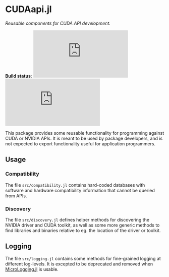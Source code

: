 CUDAapi.jl
==========

*Reusable components for CUDA API development.*

**Build status**: [![][buildbot-julia06-img]][buildbot-julia06-url] [![][buildbot-juliadev-img]][buildbot-juliadev-url]

[buildbot-julia06-img]: http://ci.maleadt.net/shields/build.php?builder=CUDAapi-julia06-x86-64bit&name=julia%200.6
[buildbot-julia06-url]: http://ci.maleadt.net/shields/url.php?builder=CUDAapi-julia06-x86-64bit
[buildbot-juliadev-img]: http://ci.maleadt.net/shields/build.php?builder=CUDAapi-juliadev-x86-64bit&name=julia%20dev
[buildbot-juliadev-url]: http://ci.maleadt.net/shields/url.php?builder=CUDAapi-juliadev-x86-64bit


This package provides some reusable functionality for programming against CUDA or NVIDIA
APIs. It is meant to be used by package developers, and is not expected to export
functionality useful for application programmers.



Usage
-----


### Compatibility

The file `src/compatibility.jl` contains hard-coded databases with software and hardware
compatibility information that cannot be queried from APIs.


### Discovery

The file `src/discovery.jl` defines helper methods for discovering the NVIDIA driver and
CUDA toolkit, as well as some more generic methods to find libraries and binaries relative
to eg. the location of the driver or toolkit.


## Logging

The file `src/logging.jl` contains some methods for fine-grained logging at different
log-levels. It is excepted to be deprecated and removed when
[MicroLogging.jl](https://github.com/c42f/MicroLogging.jl) is usable.
